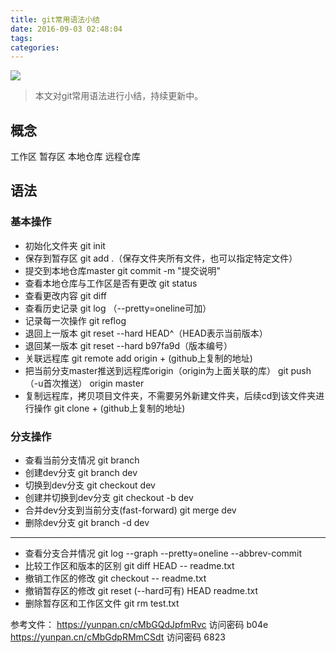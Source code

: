 ```yaml
---
title: git常用语法小结
date: 2016-09-03 02:48:04
tags:
categories:
---
```


![](http://ww4.sinaimg.cn/large/a8fc9690gw1f7gvpotmqmj21kw16oe2m.jpg)


>本文对git常用语法进行小结，持续更新中。

<!-- more -->

## 概念
工作区
暂存区
本地仓库
远程仓库


## 语法

### 基本操作
* 初始化文件夹
git init
* 保存到暂存区
git add .（保存文件夹所有文件，也可以指定特定文件）
* 提交到本地仓库master
git commit -m "提交说明"
* 查看本地仓库与工作区是否有更改
git status
* 查看更改内容
git diff
* 查看历史记录
git log （--pretty=oneline可加）
* 记录每一次操作
git reflog
* 退回上一版本
git reset --hard HEAD^（HEAD表示当前版本）
* 退回某一版本
git reset --hard b97fa9d（版本编号）
* 关联远程库
git remote add origin + (github上复制的地址)
* 把当前分支master推送到远程库origin（origin为上面关联的库）
git push （-u首次推送） origin master
* 复制远程库，拷贝项目文件夹，不需要另外新建文件夹，后续cd到该文件夹进行操作
git clone + (github上复制的地址)

### 分支操作
* 查看当前分支情况
git branch
* 创建dev分支
git branch dev
* 切换到dev分支
git checkout dev
* 创建并切换到dev分支
git checkout -b dev
* 合并dev分支到当前分支(fast-forward)
git merge dev
* 删除dev分支
git branch -d dev




---

* 查看分支合并情况
git log --graph --pretty=oneline --abbrev-commit
* 比较工作区和版本的区别
git diff HEAD -- readme.txt
* 撤销工作区的修改
git checkout -- readme.txt
* 撤销暂存区的修改
git reset (--hard可有) HEAD readme.txt
* 删除暂存区和工作区文件
git rm test.txt

参考文件：
https://yunpan.cn/cMbGQdJpfmRvc  访问密码 b04e
https://yunpan.cn/cMbGdpRMmCSdt  访问密码 6823





